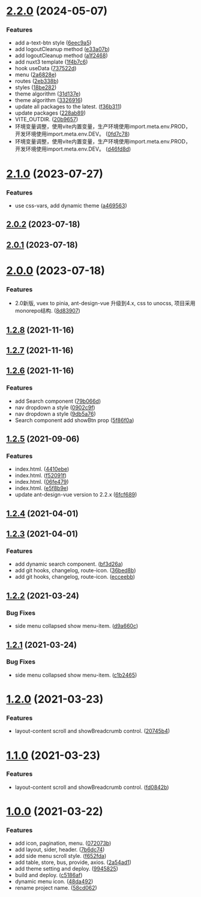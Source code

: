 # [2.2.0](https://github.com/xinlei3166/vite-vue-template/compare/v2.1.0...v2.2.0) (2024-05-07)


### Features

* add a-text-btn style ([6eec9a5](https://github.com/xinlei3166/vite-vue-template/commit/6eec9a57f846da5c21deae853d2695520cc67f56))
* add logoutCleanup method ([e33a07b](https://github.com/xinlei3166/vite-vue-template/commit/e33a07b625b1f7e00fd8871556c8fb62fc2764ce))
* add logoutCleanup method ([a1f2468](https://github.com/xinlei3166/vite-vue-template/commit/a1f24680ca20e02e4d50e2b385288cdfc8b3d8d3))
* add nuxt3 template ([1f4b7c6](https://github.com/xinlei3166/vite-vue-template/commit/1f4b7c69cdff6f7c92e509627bbf7d1134b50960))
* hook useData ([737522d](https://github.com/xinlei3166/vite-vue-template/commit/737522d34b443d8186a954369a46ab79535e06aa))
* menu ([2a6828e](https://github.com/xinlei3166/vite-vue-template/commit/2a6828ef766696b54494c64d92f3a1458fe408fe))
* routes ([2eb338b](https://github.com/xinlei3166/vite-vue-template/commit/2eb338bf5412a96e081363bcdb572a99c34b5f17))
* styles ([18be282](https://github.com/xinlei3166/vite-vue-template/commit/18be282c09ef1a3536618e4d291e6a2188d50c70))
* theme algorithm ([31d137e](https://github.com/xinlei3166/vite-vue-template/commit/31d137e1d1f6ae04077ee5e1a10cdf00d7d5a5cd))
* theme algorithm ([3326916](https://github.com/xinlei3166/vite-vue-template/commit/3326916c45ccab2811bb6c4f21201e621dad9513))
* update all packages to the latest. ([f36b311](https://github.com/xinlei3166/vite-vue-template/commit/f36b31141864c465f32c3800e7ca30a8255a5506))
* update packages ([228ab89](https://github.com/xinlei3166/vite-vue-template/commit/228ab89da71cd95adcc54a25c02d5b53b13341de))
* VITE_OUTDIR. ([20b9657](https://github.com/xinlei3166/vite-vue-template/commit/20b96570e674e29db33490af8f062a7e0c88cb3f))
* 环境变量调整，使用vite内置变量，生产环境使用import.meta.env.PROD，开发环境使用import.meta.env.DEV。 ([0fd7c78](https://github.com/xinlei3166/vite-vue-template/commit/0fd7c78b07ac700a0e5ac694aae80fd168650e4f))
* 环境变量调整，使用vite内置变量，生产环境使用import.meta.env.PROD，开发环境使用import.meta.env.DEV。 ([d46fd8d](https://github.com/xinlei3166/vite-vue-template/commit/d46fd8d7cd4204c1a9b7f179e5b54b145400f503))



# [2.1.0](https://github.com/xinlei3166/vite-vue-template/compare/v2.0.2...v2.1.0) (2023-07-27)


### Features

* use css-vars, add dynamic theme ([a469563](https://github.com/xinlei3166/vite-vue-template/commit/a469563d97d5def4a8e74c65de957fcecf33769f))



## [2.0.2](https://github.com/xinlei3166/vite-vue-template/compare/v2.0.1...v2.0.2) (2023-07-18)



## [2.0.1](https://github.com/xinlei3166/vite-vue-template/compare/v2.0.0...v2.0.1) (2023-07-18)



# [2.0.0](https://github.com/xinlei3166/vite-vue-template/compare/v1.2.8...v2.0.0) (2023-07-18)


### Features

* 2.0新版, vuex to pinia, ant-design-vue 升级到4.x, css to unocss, 项目采用monorepo结构. ([8d83907](https://github.com/xinlei3166/vite-vue-template/commit/8d83907142f5509b336e4090969e6f14dafca380))



## [1.2.8](https://github.com/xinlei3166/vite-vue-template/compare/v1.2.7...v1.2.8) (2021-11-16)



## [1.2.7](https://github.com/xinlei3166/vite-vue-template/compare/v1.2.6...v1.2.7) (2021-11-16)



## [1.2.6](https://github.com/xinlei3166/vite-vue-template/compare/v1.2.5...v1.2.6) (2021-11-16)


### Features

* add Search component ([79b066d](https://github.com/xinlei3166/vite-vue-template/commit/79b066d079fcb6d6c7d31b5e9cdb5915ead8458d))
* nav dropdown a style ([0902c9f](https://github.com/xinlei3166/vite-vue-template/commit/0902c9f942d141b653c21f4d41cdfdec48699aa8))
* nav dropdown a style ([9db5a76](https://github.com/xinlei3166/vite-vue-template/commit/9db5a76b5ae1ea121512a155267eb4f169ed545f))
* Search component add showBtn prop ([5f86f0a](https://github.com/xinlei3166/vite-vue-template/commit/5f86f0a2b1a99758253ef53f7458226fa62a1f57))



## [1.2.5](https://github.com/xinlei3166/vite-vue-template/compare/v1.2.4...v1.2.5) (2021-09-06)


### Features

* index.html. ([4410ebe](https://github.com/xinlei3166/vite-vue-template/commit/4410ebef5b71875345572a8a3282ef9c3186c070))
* index.html. ([f52091f](https://github.com/xinlei3166/vite-vue-template/commit/f52091f2c7840552474ab5c49530d4b6e52f6df0))
* index.html. ([06fe479](https://github.com/xinlei3166/vite-vue-template/commit/06fe4796fcf2043139ec926c8a7523cbfdc19249))
* index.html. ([e5f8b9e](https://github.com/xinlei3166/vite-vue-template/commit/e5f8b9e2206b1f9ab8337110d7852956c12a4c39))
* update ant-design-vue version to 2.2.x ([6fcf689](https://github.com/xinlei3166/vite-vue-template/commit/6fcf68938207ddb341fe5af07d1be74ac0303756))



## [1.2.4](https://github.com/xinlei3166/vite-vue-template/compare/v1.2.3...v1.2.4) (2021-04-01)



## [1.2.3](https://github.com/xinlei3166/vite-vue-template/compare/v1.2.2...v1.2.3) (2021-04-01)


### Features

* add dynamic search component. ([bf3d26a](https://github.com/xinlei3166/vite-vue-template/commit/bf3d26a6daeead7d26e50d8ce181c26c34722296))
* add git hooks, changelog, route-icon. ([36bed8b](https://github.com/xinlei3166/vite-vue-template/commit/36bed8bf2001ce98bcceb3df4e0f98d1090a2571))
* add git hooks, changelog, route-icon. ([ecceebb](https://github.com/xinlei3166/vite-vue-template/commit/ecceebba62106ee539eff8521943212d29823f7a))



## [1.2.2](https://github.com/xinlei3166/vite-vue-template/compare/v1.2.1...v1.2.2) (2021-03-24)


### Bug Fixes

* side menu collapsed show menu-item. ([d9a660c](https://github.com/xinlei3166/vite-vue-template/commit/d9a660cd627fcdfb0739fbdb05bf482ef08d50f0))



## [1.2.1](https://github.com/xinlei3166/vite-vue-template/compare/v1.2.0...v1.2.1) (2021-03-24)


### Bug Fixes

* side menu collapsed show menu-item. ([c1b2465](https://github.com/xinlei3166/vite-vue-template/commit/c1b2465bc3276f638fd904de15a08087790ad15b))



# [1.2.0](https://github.com/xinlei3166/vite-vue-template/compare/v1.1.0...v1.2.0) (2021-03-23)


### Features

* layout-content scroll and showBreadcrumb control. ([20745b4](https://github.com/xinlei3166/vite-vue-template/commit/20745b415355e389427e121a95b4f4045d69d6fb))



# [1.1.0](https://github.com/xinlei3166/vite-vue-template/compare/v1.0.0...v1.1.0) (2021-03-23)


### Features

* layout-content scroll and showBreadcrumb control. ([fd0842b](https://github.com/xinlei3166/vite-vue-template/commit/fd0842b76cc5089a833b4897163ddbd521c55320))



# [1.0.0](https://github.com/xinlei3166/vite-vue-template/compare/7b6dc743ebd198b618452bd46b93d7919017f8e9...v1.0.0) (2021-03-22)


### Features

* add icon, pagination, menu. ([072073b](https://github.com/xinlei3166/vite-vue-template/commit/072073b2f80155c8ec666c66deb4b375656080cd))
* add layout, sider, header. ([7b6dc74](https://github.com/xinlei3166/vite-vue-template/commit/7b6dc743ebd198b618452bd46b93d7919017f8e9))
* add side menu scroll style. ([f652fda](https://github.com/xinlei3166/vite-vue-template/commit/f652fda4d22a6fb92fcc76af2a38becfdb155bbe))
* add table, store, bus, provide, axios. ([2a54ad1](https://github.com/xinlei3166/vite-vue-template/commit/2a54ad1e7f78b305dd9b03b9894254e6d04e6b0b))
* add theme setting and deploy. ([9945825](https://github.com/xinlei3166/vite-vue-template/commit/9945825cf91c3d93a6b7d6878bfa50f4f4e563f7))
* build and deploy. ([c5186af](https://github.com/xinlei3166/vite-vue-template/commit/c5186afbc7be3587de2ea58f4aaf79380265426d))
* dynamic menu icon. ([48da492](https://github.com/xinlei3166/vite-vue-template/commit/48da4927045f7544e4866a9ae0208575dfb0cf72))
* rename project name. ([58cd062](https://github.com/xinlei3166/vite-vue-template/commit/58cd062cc8790dfdaab0507347345e0e61c05751))




